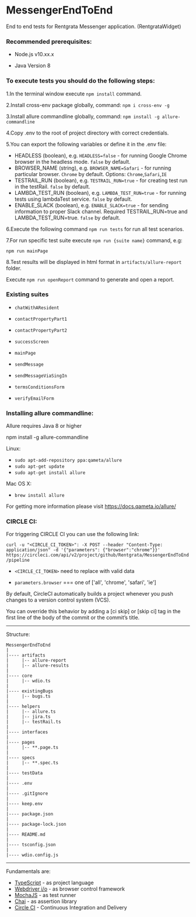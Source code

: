 # MessengerEndToEnd
End to end tests for Rentgrata Messenger application. (RentgrataWidget)

### Recommended prerequisites: 

- Node.js v10.xx.x

- Java Version 8

### To execute tests you should do the following steps:

1.In the terminal window execute ``npm install`` command.

2.Install cross-env package globally, command: ``npm i cross-env -g``

3.Install allure commandline globally, command: ``npm install -g allure-commandline``

4.Copy .env to the root of project directory with correct credentials.

5.You can export the following variables or define it in the .env file:

- HEADLESS (boolean), e.g. ``HEADLESS=false`` - for running Google Chrome browser in the headless mode. ``false`` by default.
- BROWSER_NAME (string), e.g. ``BROWSER_NAME=Safari`` - for running particular browser. `Chrome` by default. Options: ``Chrome``,``Safari``,``IE`` 
- TESTRAIL_RUN (boolean), e.g. ``TESTRAIL_RUN=true`` -  for creating test run in the testRail. ``false`` by default.
- LAMBDA_TEST_RUN (boolean), e.g. ``LAMBDA_TEST_RUN=true`` -  for running tests using lambdaTest service. ``false`` by default.
- ENABLE_SLACK (boolean), e.g. ``ENABLE_SLACK=true`` -  for sending information to proper Slack channel. Required TESTRAIL_RUN=true and LAMBDA_TEST_RUN=true. ``false`` by default.

6.Execute the following command ``npm run tests`` for run all test scenarios.

7.For run specific test suite execute ``npm run {suite name}`` command, e.g:

``npm run mainPage``

8.Test results will be displayed in html format in ``artifacts/allure-report`` folder.

Execute ``npm run openReport`` command to generate and open a report.
   
### Existing suites

- ``chatWithAResident``

- ``contactPropertyPart1``

- ``contactPropertyPart2``

- ``successScreen``

- ``mainPage``

- ``sendMessage``

- ``sendMessageViaSingIn``

- ``termsConditionsForm``

- ``verifyEmailForm``

### Installing allure commandline:

Allure requires Java 8 or higher

npm install -g allure-commandline

Linux:

- ``sudo apt-add-repository ppa:qameta/allure``
- ``sudo apt-get update`` 
- ``sudo apt-get install allure``

Mac OS X:

- ``brew install allure``

For getting more information please visit https://docs.qameta.io/allure/

### CIRCLE CI:

For triggering CIRCLE CI you can use the following link:

``curl -u "<CIRCLE_CI_TOKEN>": -X POST --header "Content-Type: application/json" -d '{"parameters": {"browser":"chrome"}}' https://circleci.com/api/v2/project/github/Rentgrata/MessengerEndToEnd/pipeline``

- ``<CIRCLE_CI_TOKEN>`` need to replace with valid data

- ``parameters.browser`` === one of ['all', 'chrome', 'safari', 'ie']


By default, CircleCI automatically builds a project whenever you push changes to a version control system (VCS). 

You can override this behavior by adding a [ci skip] or [skip ci] tag in the first line of the body of the commit or the commit’s title.

-------
Structure:
```
MessengerEndToEnd
|
|---- artifacts
|     |-- allure-report
|     |-- allure-results
|
|---- core
|     |-- wdio.ts
|
|---- existingBugs
|     |-- bugs.ts
|
|---- helpers
|     |-- allure.ts
|     |-- jira.ts
|     |-- testRail.ts
|
|---- interfaces
|
|---- pages
|     |-- **.page.ts
|
|---- specs
|     |-- **.spec.ts
|
|---- testData
|
|---- .env
|
|---- .gitIgnore
|
|---- keep.env
|
|---- package.json
|
|---- package-lock.json
|
|---- README.md
|
|---- tsconfig.json
|
|---- wdio.config.js
```

-------
Fundamentals are:
- [TypeScript](https://www.typescriptlang.org/docs/tutorial.html) - as project language
- [Webdriver i/o](https://webdriver.io/) - as browser control framework
- [MochaJS](https://mochajs.org/) - as test runner
- [Chai](https://www.chaijs.com/) - as assertion library
- [Circle CI](https://circleci.com/) - Continuous Integration and Delivery